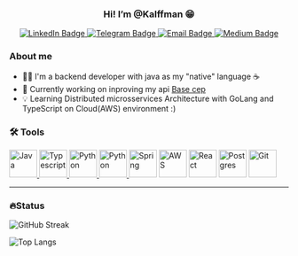 <div align="center">
  <h3>Hi! I’m @Kalffman 😁</h3>
  
  <div>
    <a href="https://www.linkedin.com/in/kalffman/" target="_blank">
      <img src="https://img.shields.io/badge/LinkedIn-blue?logo=linkedin&logoColor=white&style=for-the-badge" alt="LinkedIn Badge"/>
    </a>
    <a href="https://telegram.me/Kalffman/" target="_blank">
      <img src="https://img.shields.io/badge/Telegram-26A5E4?logo=Telegram&logoColor=white&style=for-the-badge" alt="Telegram Badge"/>
    </a>
    <a href="mailto:jefferson@kalffman.com" target="_blank">
      <img src="https://img.shields.io/badge/Email-303030?logo=Mail.Ru&logoColor=white&style=for-the-badge" alt="Email Badge"/>
    </a>
    <a href="https://medium.com/@kalffman" target="_blank">
      <img src="https://img.shields.io/badge/Medium-000?logo=Medium&logoColor=white&style=for-the-badge" alt="Medium Badge"/>
    </a>
  </div>
  
</div>


### About me
- ☝🏼 I'm a backend developer with java as my "native" language ☕
- 👀 Currently working on inproving my api [Base cep](https://github.com/Kalffman/brasil-cep)
- 💡 Learning Distributed microsservices Architecture with GoLang and TypeScript on Cloud(AWS) environment :)


### 🛠️ Tools
<div>
  <a href="https://github.com/Kalffman?tab=repositories&q=&type=&language=java" target="_blank">
    <img src="https://cdn.jsdelivr.net/gh/devicons/devicon/icons/java/java-original-wordmark.svg" alt="Java" width="50px" />
  </a>
  
  <a href="https://github.com/Kalffman?tab=repositories&q=&type=&language=typescript" target="_blank">
    <img src="https://cdn.jsdelivr.net/gh/devicons/devicon/icons/typescript/typescript-original.svg" alt="Typescript" width="50px" />
  </a>
  
  <a href="https://github.com/Kalffman?tab=repositories&q=&type=&language=python" target="_blank">
    <img src="https://cdn.jsdelivr.net/gh/devicons/devicon/icons/python/python-original.svg" alt="Python" width="50px" />
  </a>
  
  <a href="https://github.com/Kalffman?tab=repositories&q=&type=&language=dart" target="_blank">
    <img src="https://cdn.jsdelivr.net/gh/devicons/devicon/icons/dart/dart-original.svg" alt="Python" width="50px" />
  </a>
  
  <img src="https://cdn.jsdelivr.net/gh/devicons/devicon/icons/spring/spring-original-wordmark.svg" alt="Spring" width="50px" />
  <img src="https://cdn.jsdelivr.net/gh/devicons/devicon/icons/amazonwebservices/amazonwebservices-original.svg" alt="AWS" width="50px" />
  <img src="https://cdn.jsdelivr.net/gh/devicons/devicon/icons/react/react-original.svg" alt="React" width="50px" />
  <img src="https://cdn.jsdelivr.net/gh/devicons/devicon/icons/postgresql/postgresql-original.svg" alt="Postgres" width="50px" />
  <img src="https://cdn.jsdelivr.net/gh/devicons/devicon/icons/git/git-original.svg" alt="Git" width="50px" />
</div>

---
### 🔥Status
![GitHub Streak](http://github-readme-streak-stats.herokuapp.com?user=kalffman&theme=dark&date_format=j%20M%5B%20Y%5D)

![Top Langs](https://github-readme-stats.vercel.app/api/top-langs/?username=kalffman&layout=compact&theme=dark)


<!---
Kalffman/Kalffman is a ✨ special ✨ repository because its `README.md` (this file) appears on your GitHub profile.
You can click the Preview link to take a look at your changes.
--->
